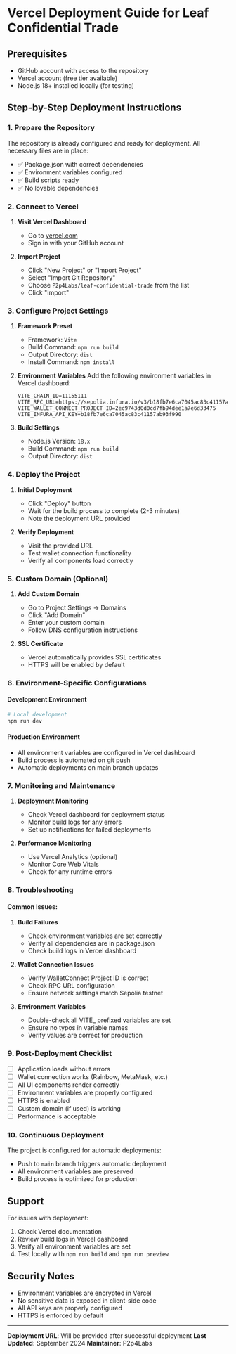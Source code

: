 # Vercel Deployment Guide for Leaf Confidential Trade

## Prerequisites

- GitHub account with access to the repository
- Vercel account (free tier available)
- Node.js 18+ installed locally (for testing)

## Step-by-Step Deployment Instructions

### 1. Prepare the Repository

The repository is already configured and ready for deployment. All necessary files are in place:
- ✅ Package.json with correct dependencies
- ✅ Environment variables configured
- ✅ Build scripts ready
- ✅ No lovable dependencies

### 2. Connect to Vercel

1. **Visit Vercel Dashboard**
   - Go to [vercel.com](https://vercel.com)
   - Sign in with your GitHub account

2. **Import Project**
   - Click "New Project" or "Import Project"
   - Select "Import Git Repository"
   - Choose `P2p4Labs/leaf-confidential-trade` from the list
   - Click "Import"

### 3. Configure Project Settings

1. **Framework Preset**
   - Framework: `Vite`
   - Build Command: `npm run build`
   - Output Directory: `dist`
   - Install Command: `npm install`

2. **Environment Variables**
   Add the following environment variables in Vercel dashboard:
   ```
   VITE_CHAIN_ID=11155111
   VITE_RPC_URL=https://sepolia.infura.io/v3/b18fb7e6ca7045ac83c41157ab93f990
   VITE_WALLET_CONNECT_PROJECT_ID=2ec9743d0d0cd7fb94dee1a7e6d33475
   VITE_INFURA_API_KEY=b18fb7e6ca7045ac83c41157ab93f990
   ```

3. **Build Settings**
   - Node.js Version: `18.x`
   - Build Command: `npm run build`
   - Output Directory: `dist`

### 4. Deploy the Project

1. **Initial Deployment**
   - Click "Deploy" button
   - Wait for the build process to complete (2-3 minutes)
   - Note the deployment URL provided

2. **Verify Deployment**
   - Visit the provided URL
   - Test wallet connection functionality
   - Verify all components load correctly

### 5. Custom Domain (Optional)

1. **Add Custom Domain**
   - Go to Project Settings → Domains
   - Click "Add Domain"
   - Enter your custom domain
   - Follow DNS configuration instructions

2. **SSL Certificate**
   - Vercel automatically provides SSL certificates
   - HTTPS will be enabled by default

### 6. Environment-Specific Configurations

#### Development Environment
```bash
# Local development
npm run dev
```

#### Production Environment
- All environment variables are configured in Vercel dashboard
- Build process is automated on git push
- Automatic deployments on main branch updates

### 7. Monitoring and Maintenance

1. **Deployment Monitoring**
   - Check Vercel dashboard for deployment status
   - Monitor build logs for any errors
   - Set up notifications for failed deployments

2. **Performance Monitoring**
   - Use Vercel Analytics (optional)
   - Monitor Core Web Vitals
   - Check for any runtime errors

### 8. Troubleshooting

#### Common Issues:

1. **Build Failures**
   - Check environment variables are set correctly
   - Verify all dependencies are in package.json
   - Check build logs in Vercel dashboard

2. **Wallet Connection Issues**
   - Verify WalletConnect Project ID is correct
   - Check RPC URL configuration
   - Ensure network settings match Sepolia testnet

3. **Environment Variables**
   - Double-check all VITE_ prefixed variables are set
   - Ensure no typos in variable names
   - Verify values are correct for production

### 9. Post-Deployment Checklist

- [ ] Application loads without errors
- [ ] Wallet connection works (Rainbow, MetaMask, etc.)
- [ ] All UI components render correctly
- [ ] Environment variables are properly configured
- [ ] HTTPS is enabled
- [ ] Custom domain (if used) is working
- [ ] Performance is acceptable

### 10. Continuous Deployment

The project is configured for automatic deployments:
- Push to `main` branch triggers automatic deployment
- All environment variables are preserved
- Build process is optimized for production

## Support

For issues with deployment:
1. Check Vercel documentation
2. Review build logs in Vercel dashboard
3. Verify all environment variables are set
4. Test locally with `npm run build` and `npm run preview`

## Security Notes

- Environment variables are encrypted in Vercel
- No sensitive data is exposed in client-side code
- All API keys are properly configured
- HTTPS is enforced by default

---

**Deployment URL**: Will be provided after successful deployment
**Last Updated**: September 2024
**Maintainer**: P2p4Labs
